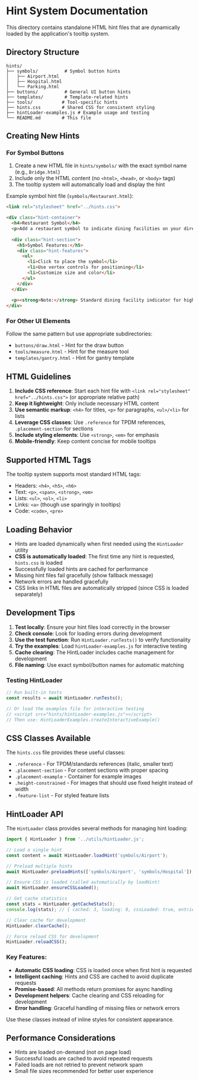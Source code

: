 # Hint System Documentation

This directory contains standalone HTML hint files that are dynamically loaded by the application's tooltip system.

## Directory Structure

```
hints/
├── symbols/          # Symbol button hints
│   ├── Airport.html
│   ├── Hospital.html
│   └── Parking.html
├── buttons/          # General UI button hints
├── templates/        # Template-related hints
├── tools/           # Tool-specific hints
├── hints.css        # Shared CSS for consistent styling
├── hintLoader-examples.js # Example usage and testing
└── README.md        # This file
```

## Creating New Hints

### For Symbol Buttons

1. Create a new HTML file in `hints/symbols/` with the exact symbol name (e.g., `Bridge.html`)
2. Include only the HTML content (no `<html>`, `<head>`, or `<body>` tags)
3. The tooltip system will automatically load and display the hint

Example symbol hint file (`symbols/Restaurant.html`):
```html
<link rel="stylesheet" href="../hints.css">

<div class="hint-container">
  <h4>Restaurant Symbol</h4>
  <p>Add a restaurant symbol to indicate dining facilities on your directional sign.</p>
  
  <div class="hint-section">
    <h5>Symbol Features:</h5>
    <div class="hint-features">
      <ul>
        <li>Click to place the symbol</li>
        <li>Use vertex controls for positioning</li>
        <li>Customize size and color</li>
      </ul>
    </div>
  </div>
  
  <p><strong>Note:</strong> Standard dining facility indicator for highway signs.</p>
</div>
```

### For Other UI Elements

Follow the same pattern but use appropriate subdirectories:
- `buttons/draw.html` - Hint for the draw button
- `tools/measure.html` - Hint for the measure tool
- `templates/gantry.html` - Hint for gantry template

## HTML Guidelines

1. **Include CSS reference**: Start each hint file with `<link rel="stylesheet" href="../hints.css">` (or appropriate relative path)
2. **Keep it lightweight**: Only include necessary HTML content
3. **Use semantic markup**: `<h4>` for titles, `<p>` for paragraphs, `<ul>/<li>` for lists
4. **Leverage CSS classes**: Use `.reference` for TPDM references, `.placement-section` for sections
5. **Include styling elements**: Use `<strong>`, `<em>` for emphasis
6. **Mobile-friendly**: Keep content concise for mobile tooltips

## Supported HTML Tags

The tooltip system supports most standard HTML tags:
- Headers: `<h4>`, `<h5>`, `<h6>`
- Text: `<p>`, `<span>`, `<strong>`, `<em>`
- Lists: `<ul>`, `<ol>`, `<li>`
- Links: `<a>` (though use sparingly in tooltips)
- Code: `<code>`, `<pre>`

## Loading Behavior

- Hints are loaded dynamically when first needed using the `HintLoader` utility
- **CSS is automatically loaded**: The first time any hint is requested, `hints.css` is loaded
- Successfully loaded hints are cached for performance
- Missing hint files fail gracefully (show fallback message)
- Network errors are handled gracefully
- CSS links in HTML files are automatically stripped (since CSS is loaded separately)

## Development Tips

1. **Test locally**: Ensure your hint files load correctly in the browser
2. **Check console**: Look for loading errors during development  
3. **Use the test function**: Run `HintLoader.runTests()` to verify functionality
4. **Try the examples**: Load `hintLoader-examples.js` for interactive testing
5. **Cache clearing**: The HintLoader includes cache management for development
6. **File naming**: Use exact symbol/button names for automatic matching

### Testing HintLoader

```javascript
// Run built-in tests
const results = await HintLoader.runTests();

// Or load the examples file for interactive testing
// <script src="hints/hintLoader-examples.js"></script>
// Then use: HintLoaderExamples.createInteractiveExample()
```

## CSS Classes Available

The `hints.css` file provides these useful classes:
- `.reference` - For TPDM/standards references (italic, smaller text)
- `.placement-section` - For content sections with proper spacing
- `.placement-example` - Container for example images
- `.height-constrained` - For images that should use fixed height instead of width
- `.feature-list` - For styled feature lists

## HintLoader API

The `HintLoader` class provides several methods for managing hint loading:

```javascript
import { HintLoader } from '../utils/hintLoader.js';

// Load a single hint
const content = await HintLoader.loadHint('symbols/Airport');

// Preload multiple hints
await HintLoader.preloadHints(['symbols/Airport', 'symbols/Hospital']);

// Ensure CSS is loaded (called automatically by loadHint)
await HintLoader.ensureCSSLoaded();

// Get cache statistics
const stats = HintLoader.getCacheStats();
console.log(stats); // { cached: 3, loading: 0, cssLoaded: true, entries: [...] }

// Clear cache for development
HintLoader.clearCache();

// Force reload CSS for development
HintLoader.reloadCSS();
```

### Key Features:
- **Automatic CSS loading**: CSS is loaded once when first hint is requested
- **Intelligent caching**: Hints and CSS are cached to avoid duplicate requests
- **Promise-based**: All methods return promises for async handling
- **Development helpers**: Cache clearing and CSS reloading for development
- **Error handling**: Graceful handling of missing files or network errors

Use these classes instead of inline styles for consistent appearance.

## Performance Considerations

- Hints are loaded on-demand (not on page load)
- Successful loads are cached to avoid repeated requests
- Failed loads are not retried to prevent network spam
- Small file sizes recommended for better user experience
